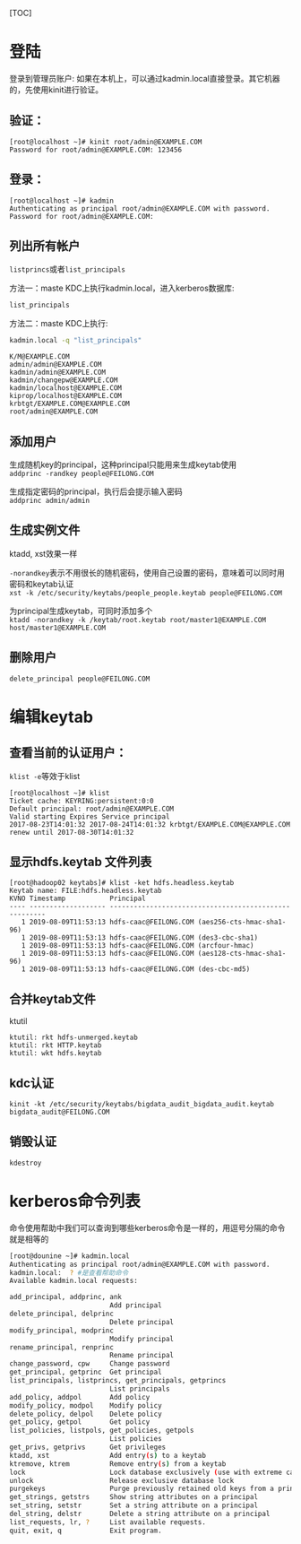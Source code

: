 [TOC]
# 登陆
登录到管理员账户: 如果在本机上，可以通过kadmin.local直接登录。其它机器的，先使用kinit进行验证。
## 验证：
```shell
[root@localhost ~]# kinit root/admin@EXAMPLE.COM
Password for root/admin@EXAMPLE.COM: 123456
```
## 登录：
```shell
[root@localhost ~]# kadmin
Authenticating as principal root/admin@EXAMPLE.COM with password.
Password for root/admin@EXAMPLE.COM:
```
## 列出所有帐户

`listprincs`或者`list_principals`

方法一：maste KDC上执行kadmin.local，进入kerberos数据库:

```bash
list_principals
```

方法二：maste KDC上执行:

```bash
kadmin.local -q "list_principals"
```

```shell
K/M@EXAMPLE.COM
admin/admin@EXAMPLE.COM
kadmin/admin@EXAMPLE.COM
kadmin/changepw@EXAMPLE.COM
kadmin/localhost@EXAMPLE.COM
kiprop/localhost@EXAMPLE.COM
krbtgt/EXAMPLE.COM@EXAMPLE.COM
root/admin@EXAMPLE.COM
```

## 添加用户
生成随机key的principal，这种principal只能用来生成keytab使用<br>
`addprinc -randkey people@FEILONG.COM`

生成指定密码的principal，执行后会提示输入密码<br>
`addprinc admin/admin`
## 生成实例文件

ktadd, xst效果一样

 `-norandkey`表示不用很长的随机密码，使用自己设置的密码，意味着可以同时用密码和keytab认证<br>
`xst -k /etc/security/keytabs/people_people.keytab people@FEILONG.COM`

为principal生成keytab，可同时添加多个<br>
`ktadd -norandkey -k /keytab/root.keytab root/master1@EXAMPLE.COM host/master1@EXAMPLE.COM`

## 删除用户
`delete_principal people@FEILONG.COM`

# 编辑keytab
## 查看当前的认证用户：
`klist -e`等效于klist

```shell
[root@localhost ~]# klist
Ticket cache: KEYRING:persistent:0:0
Default principal: root/admin@EXAMPLE.COM
Valid starting Expires Service principal
2017-08-23T14:01:32 2017-08-24T14:01:32 krbtgt/EXAMPLE.COM@EXAMPLE.COM
renew until 2017-08-30T14:01:32
```

## 显示hdfs.keytab 文件列表
```shell
[root@hadoop02 keytabs]# klist -ket hdfs.headless.keytab
Keytab name: FILE:hdfs.headless.keytab
KVNO Timestamp           Principal
---- ------------------- ------------------------------------------------------
   1 2019-08-09T11:53:13 hdfs-caac@FEILONG.COM (aes256-cts-hmac-sha1-96) 
   1 2019-08-09T11:53:13 hdfs-caac@FEILONG.COM (des3-cbc-sha1) 
   1 2019-08-09T11:53:13 hdfs-caac@FEILONG.COM (arcfour-hmac) 
   1 2019-08-09T11:53:13 hdfs-caac@FEILONG.COM (aes128-cts-hmac-sha1-96) 
   1 2019-08-09T11:53:13 hdfs-caac@FEILONG.COM (des-cbc-md5)
```

## 合并keytab文件
ktutil
```shell
ktutil: rkt hdfs-unmerged.keytab
ktutil: rkt HTTP.keytab
ktutil: wkt hdfs.keytab
```
## kdc认证
```shell
kinit -kt /etc/security/keytabs/bigdata_audit_bigdata_audit.keytab bigdata_audit@FEILONG.COM
```

## 销毁认证

```shell
kdestroy
```

# kerberos命令列表

命令使用帮助中我们可以查询到哪些kerberos命令是一样的，用逗号分隔的命令就是相等的
```bash
[root@dounine ~]# kadmin.local
Authenticating as principal root/admin@EXAMPLE.COM with password.
kadmin.local:  ? #是查看帮助命令
Available kadmin.local requests:

add_principal, addprinc, ank
                         Add principal
delete_principal, delprinc
                         Delete principal
modify_principal, modprinc
                         Modify principal
rename_principal, renprinc
                         Rename principal
change_password, cpw     Change password
get_principal, getprinc  Get principal
list_principals, listprincs, get_principals, getprincs
                         List principals
add_policy, addpol       Add policy
modify_policy, modpol    Modify policy
delete_policy, delpol    Delete policy
get_policy, getpol       Get policy
list_policies, listpols, get_policies, getpols
                         List policies
get_privs, getprivs      Get privileges
ktadd, xst               Add entry(s) to a keytab
ktremove, ktrem          Remove entry(s) from a keytab
lock                     Lock database exclusively (use with extreme caution!)
unlock                   Release exclusive database lock
purgekeys                Purge previously retained old keys from a principal
get_strings, getstrs     Show string attributes on a principal
set_string, setstr       Set a string attribute on a principal
del_string, delstr       Delete a string attribute on a principal
list_requests, lr, ?     List available requests.
quit, exit, q            Exit program. 

```
